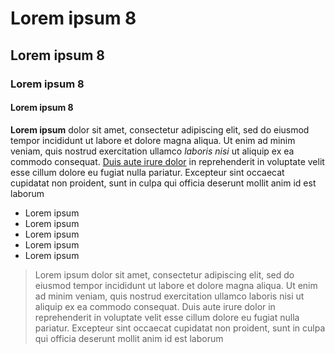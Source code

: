 # Lorem ipsum 8

## Lorem ipsum 8

### Lorem ipsum 8

#### Lorem ipsum 8

**Lorem ipsum** dolor sit amet, consectetur adipiscing elit, sed do eiusmod tempor incididunt ut labore et dolore magna aliqua. Ut enim ad minim veniam, quis nostrud exercitation ullamco *laboris nisi* ut aliquip ex ea commodo consequat. <u>Duis aute irure dolor</u> in reprehenderit in voluptate velit esse cillum dolore eu fugiat nulla pariatur. Excepteur sint occaecat cupidatat non proident, sunt in culpa qui officia deserunt mollit anim id est laborum

* Lorem ipsum
* Lorem ipsum
* Lorem ipsum
* Lorem ipsum
* Lorem ipsum

>Lorem ipsum dolor sit amet, consectetur adipiscing elit, sed do eiusmod
>tempor incididunt ut labore et dolore magna aliqua. Ut enim ad minim veniam,
>quis nostrud exercitation ullamco laboris nisi ut aliquip ex ea commodo
>consequat. Duis aute irure dolor in reprehenderit in voluptate velit esse
>cillum dolore eu fugiat nulla pariatur. Excepteur sint occaecat cupidatat non 
>proident, sunt in culpa qui officia deserunt mollit anim id est laborum
